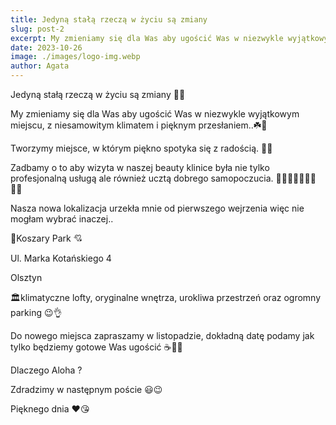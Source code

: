```yaml
---
title: Jedyną stałą rzeczą w życiu są zmiany
slug: post-2
excerpt: My zmieniamy się dla Was aby ugościć Was w niezwykle wyjątkowym miejscu, z niesamowitym klimatem i pięknym przesłaniem..☘️💚
date: 2023-10-26
image: ./images/logo-img.webp
author: Agata
---
```

Jedyną stałą rzeczą w życiu są zmiany 🌊😃 

My zmieniamy się dla Was aby ugościć Was w niezwykle wyjątkowym miejscu, z niesamowitym klimatem i pięknym przesłaniem..☘️💚

Tworzymy miejsce, w którym piękno spotyka się z radością. 🌸😄

Zadbamy o to aby wizyta w naszej beauty klinice była nie tylko profesjonalną usługą ale również ucztą dobrego samopoczucia. 💁‍♀️🧖‍♀️💆💆‍♀️🙋‍♀️
 
Nasza nowa lokalizacja urzekła mnie od pierwszego wejrzenia więc nie mogłam wybrać inaczej..

📍Koszary Park 💘

Ul. Marka Kotańskiego 4 

Olsztyn

🏛klimatyczne lofty, oryginalne wnętrza, urokliwa przestrzeń oraz ogromny parking 😉👌

Do nowego miejsca zapraszamy w listopadzie, dokładną datę podamy jak tylko będziemy gotowe Was ugościć ☕️🧁🍰

Dlaczego Aloha ?

Zdradzimy w następnym poście 😃😉

Pięknego dnia ❤️😘